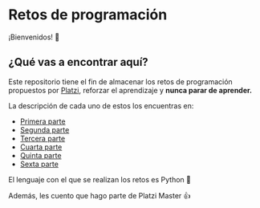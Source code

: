 # Retos de programación


¡Bienvenidos! :beers:

## ¿Qué vas a encontrar aquí?
                

Este repositorio tiene el fin de almacenar los retos de programación propuestos por [Platzi](https://platzi.com/ "Platzi"), reforzar el aprendizaje y **nunca parar de aprender.**

La descripción de cada uno de estos los encuentras en:

- [Primera parte](https://platzi.com/comunidad/retos-de-programacion-en-cualquier-lenguaje-primer-nivel-salida-de-mensajes/ "Primera parte")
- [Segunda parte](https://platzi.com/comunidad/retos-de-programacion-para-cualquier-lenguaje-segundo-nivel-condicionales/ "Segunda parte")
- [Tercera parte](https://platzi.com/comunidad/retos-de-programacion-para-cualquier-lenguaje-tercer-nivel-strings/ "Tercera parte")
- [Cuarta parte](https://platzi.com/comunidad/retos-de-programacion-en-cualquier-lenguaje-cuarto-nivel-matematicas/ "Cuarta parte")
- [Quinta parte](https://platzi.com/comunidad/retos-de-programacion-en-cualquier-lenguaje-quinto-nivel-ciclo-for/ "Quinta parte")
- [Sexta parte](https://platzi.com/comunidad/retos-de-programacion-en-cualquier-lenguaje-sexto-nivel-ciclo-while-2/ "Sexta parte")


El lenguaje con el que se realizan los retos es Python :snake:

Además, les cuento que hago parte de Platzi Master :thumbsup:
